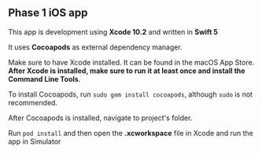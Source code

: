 ## Phase 1 iOS app

This app is development using **Xcode 10.2** and written in **Swift 5**

It uses **Cocoapods** as external dependency manager.

Make sure to have Xcode installed. It can be found in the macOS App Store. **After Xcode is installed, make sure to run it at least once and install the Command Line Tools**.

To install Cocoapods, run `sudo gem install cocoapods`, although `sudo` is not recommended.

After Cocoapods is installed, navigate to project's folder.

Run `pod install` and then open the **.xcworkspace** file in Xcode and run the app in Simulator
